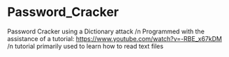 # Password_Cracker
Password Cracker using a Dictionary attack /n
Programmed with the assistance of a tutorial: https://www.youtube.com/watch?v=-RBE_x67kDM /n
tutorial primarily used to learn how to read text files

